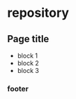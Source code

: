 # repository

<h2> Page title</h2>
<ul>
    <li>block 1</li>
    <li>block 2</li>
    <li>block 3</li>
</ul>
<h3>footer</h3>
